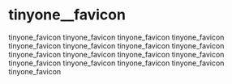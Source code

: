# tinyone__favicon
tinyone_favicon
tinyone_favicon
tinyone_favicon
tinyone_favicon
tinyone_favicon
tinyone_favicon
tinyone_favicon
tinyone_favicon
tinyone_favicon
tinyone_favicon
tinyone_favicon
tinyone_favicon
tinyone_favicon
tinyone_favicon
tinyone_favicon
tinyone_favicon
tinyone_favicon
